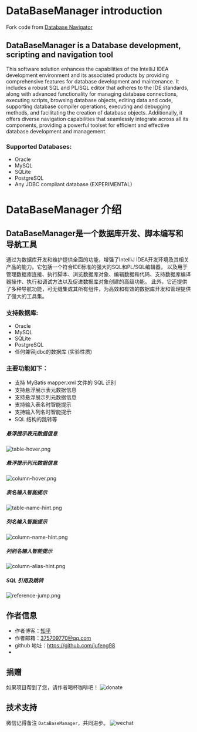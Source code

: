 # DataBaseManager introduction
Fork code from [Database Navigator](https://plugins.jetbrains.com/plugin/1800-database-navigator) 

## DataBaseManager is a Database development, scripting and navigation tool
This software solution enhances the capabilities of the IntelliJ IDEA development environment and its associated products by providing comprehensive features for database development and maintenance.
It includes a robust SQL and PL/SQL editor that adheres to the IDE standards, along with advanced functionality for managing database connections, executing scripts, browsing database objects, editing data and code, supporting database compiler operations, executing and debugging methods, and facilitating the creation of database objects.
Additionally, it offers diverse navigation capabilities that seamlessly integrate across all its components, providing a powerful toolset for efficient and effective database development and management.

### Supported Databases:
- Oracle
- MySQL
- SQLite
- PostgreSQL
- Any JDBC compliant database (EXPERIMENTAL)

# DataBaseManager 介绍

## DataBaseManager是一个数据库开发、脚本编写和导航工具
通过为数据库开发和维护提供全面的功能，增强了IntelliJ IDEA开发环境及其相关产品的能力。它包括一个符合IDE标准的强大的SQL和PL/SQL编辑器，
以及用于管理数据库连接、执行脚本、浏览数据库对象、编辑数据和代码、支持数据库编译器操作、执行和调试方法以及促进数据库对象创建的高级功能。
此外，它还提供了多种导航功能，可无缝集成其所有组件，为高效和有效的数据库开发和管理提供了强大的工具集。

### 支持数据库:
- Oracle
- MySQL
- SQLite
- PostgreSQL
- 任何兼容jdbc的数据库 (实验性质)

### 主要功能如下：
- 支持 MyBatis mapper.xml 文件的 SQL 识别
- 支持悬浮展示表元数据信息
- 支持悬浮展示列元数据信息
- 支持输入表名时智能提示
- 支持输入列名时智能提示
- SQL 结构的跳转等

##### 悬浮提示表元数据信息
![table-hover.png](https://github.com/jufeng98/dbn/blob/master/images/table-hover.png)
##### 悬浮提示列元数据信息
![column-hover.png](https://github.com/jufeng98/dbn/blob/master/images/column-hover.png)
##### 表名输入智能提示
![table-name-hint.png](https://github.com/jufeng98/dbn/blob/master/images/table-name-hint.png)
##### 列名输入智能提示
![column-name-hint.png](https://github.com/jufeng98/dbn/blob/master/images/column-name-hint.png)
##### 列别名输入智能提示
![column-alias-hint.png](https://github.com/jufeng98/dbn/blob/master/images/column-alias-hint.png)
##### SQL 引用及跳转
![reference-jump.png](https://github.com/jufeng98/dbn/blob/master/images/reference-jump.png)

## 作者信息
- 作者博客：[知乎](https://www.zhihu.com/people/liang-yu-dong-44)
- 作者邮箱：375709770@qq.com
- github 地址：https://github.com/jufeng98
- 
## 捐赠
如果项目帮到了您，请作者喝杯咖啡吧！
![donate](https://github.com/jufeng98/dbn/blob/master/images/donate.jpg)

## 技术支持
微信记得备注 ```DataBaseManager```，共同进步。
![wechat](https://github.com/jufeng98/dbn/blob/master/images/wechat.jpg)




